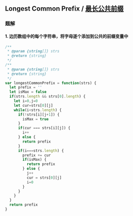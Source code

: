## Longest Common Prefix / [最长公共前缀](https://leetcode-cn.com/problems/longest-common-prefix/)

### 题解
#### 1. 边历数组中的每个字符串，将字母逐个添加到公共的前缀变量中
```js
/**
 * @param {string[]} strs
 * @return {string}
 */
/**
 * @param {string[]} strs
 * @return {string}
 */
var longestCommonPrefix = function(strs) {
  let prefix = ''
  let isMax = false
  if(strs.length && strs[0].length) {
    let i=0,j=0
    let cur=strs[0][j]
    while(i<strs.length) {
      if(!strs[i][j+1]) {
        isMax = true
      }
      if(cur === strs[i][j]) {
        i++
      } else {
        return prefix
      }
      if(i===strs.length) {
        prefix += cur
        if(isMax) {
          return prefix
        } else {
          j++
          cur = strs[0][j]
          i=0
        }
      }
    }
  }
  return prefix
}
```